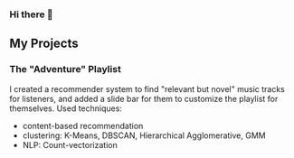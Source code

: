 ### Hi there 👋

## My Projects
### The "Adventure" Playlist
I created a recommender system to find "relevant but novel" music tracks for listeners, and added a slide bar for them to customize the playlist for themselves.
Used techniques:
- content-based recommendation
- clustering: K-Means, DBSCAN, Hierarchical Agglomerative, GMM
- NLP: Count-vectorization

<!--
**jonathan-yeung/jonathan-yeung** is a ✨ _special_ ✨ repository because its `README.md` (this file) appears on your GitHub profile.

Here are some ideas to get you started:

- 🔭 I’m currently working on ...
- 🌱 I’m currently learning ...
- 👯 I’m looking to collaborate on ...
- 🤔 I’m looking for help with ...
- 💬 Ask me about ...
- 📫 How to reach me: ...
- 😄 Pronouns: ...
- ⚡ Fun fact: ...
-->
